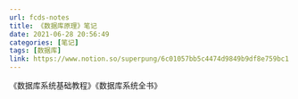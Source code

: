 ```yaml
---
url: fcds-notes
title: 《数据库原理》笔记
date: 2021-06-28 20:56:49
categories: [笔记]
tags: [数据库]
link: https://www.notion.so/superpung/6c01057bb5c4474d9849b9df8e759bc1
---
```


《数据库系统基础教程》《数据库系统全书》
